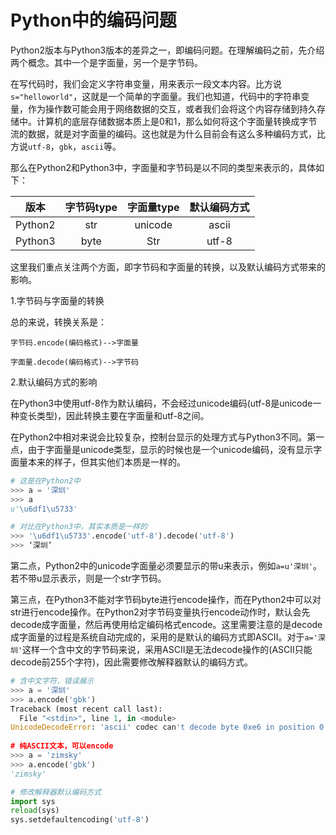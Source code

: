 # Python中的编码问题

Python2版本与Python3版本的差异之一，即编码问题。在理解编码之前，先介绍两个概念。其中一个是字面量，另一个是字节码。

在写代码时，我们会定义字符串变量，用来表示一段文本内容。比方说 `s="helloworld"`，这就是一个简单的字面量。我们也知道，代码中的字符串变量，作为操作数可能会用于网络数据的交互，或者我们会将这个内容存储到持久存储中。计算机的底层存储数据本质上是0和1，那么如何将这个字面量转换成字节流的数据，就是对字面量的编码。这也就是为什么目前会有这么多种编码方式，比方说`utf-8`，`gbk`，`ascii`等。

那么在Python2和Python3中，字面量和字节码是以不同的类型来表示的，具体如下：

|  版本   | 字节码type | 字面量type | 默认编码方式 |
| :-----: | :--------: | :--------: | :----------: |
| Python2 |    str     |  unicode   |    ascii     |
| Python3 |    byte    |    Str     |    utf-8     |

这里我们重点关注两个方面，即字节码和字面量的转换，以及默认编码方式带来的影响。

1.字节码与字面量的转换

总的来说，转换关系是：

 `字节码.encode(编码格式)-->字面量`

`字面量.decode(编码格式)-->字节码`

2.默认编码方式的影响

在Python3中使用utf-8作为默认编码，不会经过unicode编码(utf-8是unicode一种变长类型)，因此转换主要在字面量和utf-8之间。

在Python2中相对来说会比较复杂，控制台显示的处理方式与Python3不同。第一点，由于字面量是unicode类型，显示的时候也是一个unicode编码，没有显示字面量本来的样子，但其实他们本质是一样的。

```python
# 这是在Python2中
>>> a = '深圳'
>>> a
u'\u6df1\u5733'

# 对比在Python3中，其实本质是一样的
>>> '\u6df1\u5733'.encode('utf-8').decode('utf-8')
>>> ‘深圳’
```

第二点，Python2中的unicode字面量必须要显示的带u来表示，例如`a=u'深圳'`。若不带u显示表示，则是一个str字节码。

第三点，在Python3不能对字节码byte进行encode操作，而在Python2中可以对str进行encode操作。在Python2对字节码变量执行encode动作时，默认会先decode成字面量，然后再使用给定编码格式encode。这里需要注意的是decode成字面量的过程是系统自动完成的，采用的是默认的编码方式即ASCII。对于`a='深圳'`这样一个含中文的字节码来说，采用ASCII是无法decode操作的(ASCII只能decode前255个字符)，因此需要修改解释器默认的编码方式。

```python
# 含中文字符，错误展示
>>> a = '深圳'
>>> a.encode('gbk')
Traceback (most recent call last):
  File "<stdin>", line 1, in <module>
UnicodeDecodeError: 'ascii' codec can't decode byte 0xe6 in position 0: ordinal not in range(128)
  
# 纯ASCII文本，可以encode
>>> a = 'zimsky'
>>> a.encode('gbk')
'zimsky'
```

```python
# 修改解释器默认编码方式
import sys
reload(sys)
sys.setdefaultencoding('utf-8')
```



